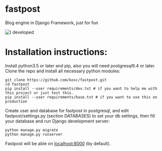# fastpost
Blog engine in Django Framework, just for fun

![I developed](http://s5.pikabu.ru/post_img/big/2015/04/23/8/1429794583_343353562.png)

# Installation instructions:
Install python3.5 or later and pip, also you will need postgresql9.4 or later.
Clone the repo and install all necessary python modules:
```shell
git clone https://github.com/kosc/fastpost.git
cd fastpost
pip install --user requirements/dev.txt # if you want to help me with this project or just test this.
pip install --user requirements/base.txt # if you want to use this on production
```
Create user and database for fastpost in postgresql, and edit fastpost/settings.py (section DATABASES) to set your db settings, then fill your database and run Django development server:
```shell
python manage.py migrate
python manage.py runserver
```
Fastpost will be able on [localhost:8000](http://127.0.0.1:8000) (by default).
